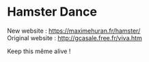 # Hamster Dance

New website : https://maximehuran.fr/hamster/  
Original website : http://gcasale.free.fr/viva.htm  

Keep this même alive !
